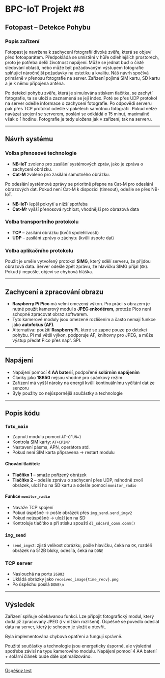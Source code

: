 # BPC-IoT Projekt #8

## Fotopast – Detekce Pohybu

### Popis zařízení

Fotopast je navržena k zachycení fotografií divoké zvěře, která se objeví před fotoaparátem. Předpokládá se umístění v hůře odlehlejších prostorech, proto je potřeba delší životnost napájení. Může se jednat buď o čisté sledování oblasti, nebo může být požadovaným výstupem fotografie splňující náročnější požadavky na estetiku a kvalitu. Náš návrh spočívá primárně v přenosu fotografie na server. Zařízení pojímá SIM kartu, SD kartu a je k němu připojena anténa.

Po detekci pohybu zvěře, která je simulována stiskem tlačítka, se zachytí fotografie, ta se uloží a zaznamená se její index. Poté se přes UDP protokol na server odešle informace o zachycení fotografie. Po odpovědi serveru pak přes TCP protokol odešle v paketech samotnou fotografii. Pokud nelze navázat spojení se serverem, poslání se odkládá o 15 minut, maximálně však o 1 hodinu. Fotografie je tedy uložena jak v zařízení, tak na serveru.

---

## Návrh systému

### Volba přenosové technologie

- **NB-IoT** zvoleno pro zasílání systémových zpráv, jako je zpráva o zachycení obrázku.
- **Cat-M** zvoleno pro zasílání samotného obrázku.

Po odeslání systémové zprávy se prioritně přepne na Cat-M pro odeslání obrazových dat. Pokud není Cat-M k dispozici (timeout), odešle se přes NB-IoT.

- **NB-IoT:** lepší pokrytí a nižší spotřeba
- **Cat-M:** vyšší přenosová rychlost, vhodnější pro obrazová data

### Volba transportního protokolu

- **TCP** – zasílání obrázku (kvůli spolehlivosti)
- **UDP** – zasílání zprávy o záchytu (kvůli úspoře dat)

### Volba aplikačního protokolu

Použit je uměle vytvořený protokol **SIMG**, který sdělí serveru, že přijdou obrazová data. Server odešle zpět zprávu, že hlavičku SIMG přijal (`OK`). Pokud ji nepošle, objeví se chybová hláška.

---

## Zachycení a zpracování obrazu

- **Raspberry Pi Pico** má velmi omezený výkon. Pro práci s obrazem je nutné použít kamerový modul s **JPEG enkodérem**, protože Pico není schopné zpracovat obraz softwarem.
- Tyto kamerové moduly jsou omezené rozlišením a často nemají funkce jako **autofokus (AF)**.
- Alternativa: použití **Raspberry Pi**, které se zapne pouze po detekci pohybu. Pi má větší výkon, podporuje AF, knihovny pro JPEG, a může výstup předat Pico přes např. SPI.

---

## Napájení

- Napájení pomocí **4 AA baterií**, podpořené **solárním napájením**
- Články jako **18650** nejsou vhodné pro spánkový režim
- Zařízení má vyšší nároky na energii kvůli kontinuálnímu vyčítání dat ze senzoru
- Byly použity co nejúspornější součástky a technologie

---

## Popis kódu

### `foto_main`

- Zapnutí modulu pomocí `AT+CFUN=1`
- Kontrola SIM karty: `AT+CPIN?`
- Nastavení pásma, APN, operátora atd.
- Pokud není SIM karta připravena → restart modulu

#### Chování tlačítek:
- **Tlačítko 1** – smaže pořízený obrázek
- **Tlačítko 2** – odešle zprávu o zachycení přes UDP, náhodně zvolí obrázek, uloží ho na SD kartu a odešle pomocí `monitor_radio`

#### Funkce `monitor_radio`
- Naváže TCP spojení
- Pokud úspěšné → pošle obrázek přes `img_send.send_imgv2`
- Pokud neúspěšné → uloží jen na SD
- Kontroluje tlačítko a při stisku spouští `dl_sdcard_comm.comm()`

### `img_send`

- `send_imgv2`: zjistí velikost obrázku, pošle hlavičku, čeká na `OK`, rozdělí obrázek na 512B bloky, odesílá, čeká na `DONE`

### TCP server

- Naslouchá na portu `26903`
- Ukládá obrázky jako `received_image{time_recv}.png`
- Po úspěchu posílá `DONE\n`

---

## Výsledek

Zařízení splňuje očekávanou funkci. Lze připojit fotografický modul, který dodá již zpracovaný JPEG (i v nižším rozlišení). Úspěšně se povedlo odeslat data na server, který je schopen je složit a otevřít.

Byla implementována chybová opatření a fungují správně.

Použité součástky a technologie jsou energeticky úsporné, ale výsledná spotřeba závisí na typu kamerového modulu. Napájení pomocí 4 AA baterií + solární článek bude dále optimalizováno.

---
[Úspěšný test](https://www.youtube.com/watch?v=FwUa_-7es-M)

